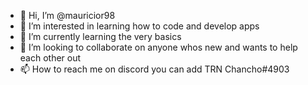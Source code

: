 - 👋 Hi, I’m @mauricior98
- 👀 I’m interested in learning how to code and develop apps
- 🌱 I’m currently learning the very basics
- 💞️ I’m looking to collaborate on anyone whos new and wants to help each other out
- 📫 How to reach me on discord you can add TRN Chancho#4903
<!---
mauricior98/mauricior98 is a ✨ special ✨ repository because its `README.md` (this file) appears on your GitHub profile.
You can click the Preview link to take a look at your changes.
That is all

